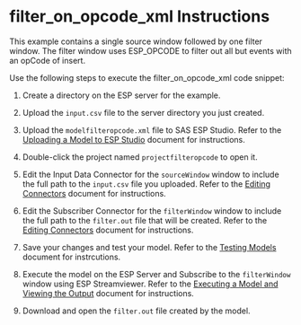 # filter_on_opcode_xml Instructions

This example contains a single source window followed by one filter window. The filter window uses ESP_OPCODE to filter out all but events with an opCode of insert.

Use the following steps to execute the filter_on_opcode_xml code snippet:

1.  Create a directory on the ESP server for the example.

2.  Upload the `input.csv` file to the server directory you just created.

3.  Upload the `modelfilteropcode.xml` file to SAS ESP Studio. Refer to the [Uploading a Model to ESP Studio](docs/Uploading_a_Model_to_ESP_Studio.pdf) document for instructions.
  
4.  Double-click the project named `projectfilteropcode` to open it.

5.  Edit the Input Data Connector for the `sourceWindow` window to include the full path to the `input.csv` file you uploaded. Refer to the [Editing Connectors](docs/Connectors.pdf) document for instructions.

6.  Edit the Subscriber Connector for the `filterWindow` window to include the full path to the `filter.out` file that will be created. Refer to the [Editing Connectors](docs/Connectors.pdf) document for instructions.

7.  Save your changes and test your model. Refer to the [Testing Models](docs/Testing_Models.pdf) document for instrcutions.

8.  Execute the model on the ESP Server and Subscribe to the `filterWindow` window using ESP Streamviewer. Refer to the [Executing a Model and Viewing the Output](docs/Executing_a_Model_and_Viewing_the_Output.pdf) document for instructions.

9.  Download and open the `filter.out` file created by the model.